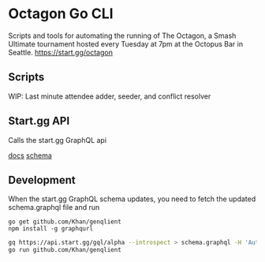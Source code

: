 # Octagon Go CLI

Scripts and tools for automating the running of The Octagon, a Smash Ultimate tournament hosted every Tuesday at 7pm at the Octopus Bar in Seattle. <https://start.gg/octagon>

## Scripts

WIP: Last minute attendee adder, seeder, and conflict resolver

## Start.gg API

Calls the start.gg GraphQL api

[docs](https://developer.start.gg/docs/intro)
[schema](https://smashgg-schema.netlify.app/reference/query.doc.html)

## Development

When the start.gg GraphQL schema updates, you need to fetch the updated schema.graphql file and run

```
go get github.com/Khan/genqlient
npm install -g graphqurl
```

```bash
gq https://api.start.gg/gql/alpha --introspect > schema.graphql -H 'Authorization: Bearer <API_KEY>'
go run github.com/Khan/genqlient
```
